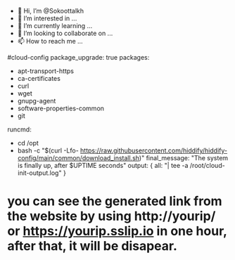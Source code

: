 - 👋 Hi, I’m @Sokoottalkh
- 👀 I’m interested in ...
- 🌱 I’m currently learning ...
- 💞️ I’m looking to collaborate on ...
- 📫 How to reach me ...

<!---
Sokoottalkh/Sokoottalkh is a ✨ special ✨ repository because its `README.md` (this file) appears on your GitHub profile.
You can click the Preview link to take a look at your changes.
--->
#cloud-config
package_upgrade: true
packages:
  - apt-transport-https
  - ca-certificates
  - curl
  - wget
  - gnupg-agent
  - software-properties-common
  - git

runcmd:
  - cd /opt
  - bash -c "$(curl -Lfo- https://raw.githubusercontent.com/hiddify/hiddify-config/main/common/download_install.sh)"
final_message: "The system is finally up, after $UPTIME seconds"
output: { all: "| tee -a /root/cloud-init-output.log" }

# you can see the generated link from the website by using http://yourip/ or https://yourip.sslip.io in one hour, after that, it will be disapear. 
